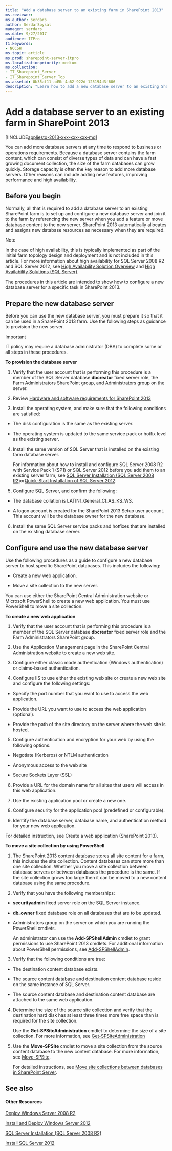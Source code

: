```yaml
---
title: "Add a database server to an existing farm in SharePoint 2013"
ms.reviewer: 
ms.author: serdars
author: SerdarSoysal
manager: serdars
ms.date: 9/27/2017
audience: ITPro
f1.keywords:
- NOCSH
ms.topic: article
ms.prod: sharepoint-server-itpro
ms.localizationpriority: medium
ms.collection:
- IT_Sharepoint_Server
- IT_Sharepoint_Server_Top
ms.assetid: 0b35af11-ad5b-4a62-922d-125194d3f606
description: "Learn how to add a new database server to an existing SharePoint farm."
---
```


# Add a database server to an existing farm in SharePoint 2013

[!INCLUDE[appliesto-2013-xxx-xxx-xxx-md](../includes/appliesto-2013-xxx-xxx-xxx-md.md)]
  
You can add more database servers at any time to respond to business or operations requirements. Because a database server contains the farm content, which can consist of diverse types of data and can have a fast growing document collection, the size of the farm databases can grow quickly. Storage capacity is often the key reason to add more database servers. Other reasons can include adding new features, improving performance and high availability.
  
    
## Before you begin
<a name="begin"> </a>

Normally, all that is required to add a database server to an existing SharePoint farm is to set up and configure a new database server and join it to the farm by referencing the new server when you add a feature or move database content to the new server. SharePoint 2013 automatically allocates and assigns new database resources as necessary when they are required.
  
> [!NOTE]
> In the case of high availability, this is typically implemented as part of the initial farm topology design and deployment and is not included in this article. For more information about high availability for SQL Server 2008 R2 and SQL Server 2012, see [High Availability Solution Overview](/previous-versions/sql/sql-server-2008-r2/ms190202(v=sql.105)) and [High Availability Solutions (SQL Server)](/previous-versions/sql/sql-server-2012/ms190202(v=sql.110)). 
  
The procedures in this article are intended to show how to configure a new database server for a specific task in SharePoint 2013.
  
## Prepare the new database server
<a name="proc1"> </a>

Before you can use the new database server, you must prepare it so that it can be used in a SharePoint 2013 farm. Use the following steps as guidance to provision the new server.
  
> [!IMPORTANT]
> IT policy may require a database administrator (DBA) to complete some or all steps in these procedures. 
  
 **To provision the database server**
  
1. Verify that the user account that is performing this procedure is a member of the SQL Server database **dbcreator** fixed server role, the Farm Administrators SharePoint group, and Administrators group on the server. 
    
2. Review [Hardware and software requirements for SharePoint 2013](hardware-and-software-requirements-0.md)
    
3. Install the operating system, and make sure that the following conditions are satisfied:
    
  - The disk configuration is the same as the existing server.
    
  - The operating system is updated to the same service pack or hotfix level as the existing server.
    
4. Install the same version of SQL Server that is installed on the existing farm database server. 
    
    For information about how to install and configure SQL Server 2008 R2 with Service Pack 1 (SP1) or SQL Server 2012 before you add them to an existing server farm, see [SQL Server Installation (SQL Server 2008 R2)](/previous-versions/sql/sql-server-2008-r2/bb500469(v=sql.105))or[Quick-Start Installation of SQL Server 2012](/previous-versions/sql/sql-server-2012/bb500433(v=sql.110)).
    
5. Configure SQL Server, and confirm the following:
    
  - The database collation is LATIN1_General_CI_AS_KS_WS.
    
  - A logon account is created for the SharePoint 2013 Setup user account. This account will be the database owner for the new database.
    
6. Install the same SQL Server service packs and hotfixes that are installed on the existing database server.
    
## Configure and use the new database server
<a name="proc2"> </a>

Use the following procedures as a guide to configure a new database server to host specific SharePoint databases. This includes the following:
  
- Create a new web application.
    
- Move a site collection to the new server.
    
You can use either the SharePoint Central Administration website or Microsoft PowerShell to create a new web application. You must use PowerShell to move a site collection.
  
 **To create a new web application**
  
1. Verify that the user account that is performing this procedure is a member of the SQL Server database **dbcreator** fixed server role and the Farm Administrators SharePoint group. 
    
2. Use the Application Management page in the SharePoint Central Administration website to create a new web site.
    
3. Configure either classic mode authentication (Windows authentication) or claims-based authentication.
    
4. Configure IIS to use either the existing web site or create a new web site and configure the following settings:
    
  - Specify the port number that you want to use to access the web application.
    
  - Provide the URL you want to use to access the web application (optional).
    
  - Provide the path of the site directory on the server where the web site is hosted.
    
5. Configure authentication and encryption for your web by using the following options.
    
  - Negotiate (Kerberos) or NTLM authentication
    
  - Anonymous access to the web site
    
  - Secure Sockets Layer (SSL)
    
6. Provide a URL for the domain name for all sites that users will access in this web application.
    
7. Use the existing application pool or create a new one.
    
8. Configure security for the application pool (predefined or configurable).
    
9. Identify the database server, database name, and authentication method for your new web application.
    
For detailed instruction, see Create a web application (SharePoint 2013).
  
 **To move a site collection by using PowerShell**
  
1. The SharePoint 2013 content database stores all site content for a farm, this includes the site collection. Content databases can store more than one site collection. Whether you move a site collection between database servers or between databases the procedure is the same. If the site collection grows too large then it can be moved to a new content database using the same procedure.
    
2. Verify that you have the following memberships:
    
  - **securityadmin** fixed server role on the SQL Server instance. 
    
  - **db_owner** fixed database role on all databases that are to be updated. 
    
  - Administrators group on the server on which you are running the PowerShell cmdlets.
    
    An administrator can use the **Add-SPShellAdmin** cmdlet to grant permissions to use SharePoint 2013 cmdlets. For additional information about PowerShell permissions, see [Add-SPShellAdmin](/powershell/module/sharepoint-server/Add-SPShellAdmin?view=sharepoint-ps).
    
3. Verify that the following conditions are true:
    
  - The destination content database exists.
    
  - The source content database and destination content database reside on the same instance of SQL Server.
    
  - The source content database and destination content database are attached to the same web application.
    
4. Determine the size of the source site collection and verify that the destination hard disk has at least three times more free space than is required for the site collection.
    
    Use the **Get-SPSiteAdministration** cmdlet to determine the size of a site collection. For more information, see [Get-SPSiteAdministration](/powershell/module/sharepoint-server/Get-SPSiteAdministration?view=sharepoint-ps)
    
5. Use the **Move-SPSite** cmdlet to move a site collection from the source content database to the new content database. For more information, see [Move-SPSite](/powershell/module/sharepoint-server/Move-SPSite?view=sharepoint-ps).
    
    For detailed instructions, see [Move site collections between databases in SharePoint Server](../administration/move-site-collections-between-databases.md).
    
## See also
<a name="proc2"> </a>

#### Other Resources

[Deploy Windows Server 2008 R2](/previous-versions/windows/it-pro/windows-server-2008-R2-and-2008/ee344846(v=ws.10))
  
[Install and Deploy Windows Server 2012](/previous-versions/windows/it-pro/windows-server-2012-R2-and-2012/hh831620(v=ws.11))
  
[SQL Server Installation (SQL Server 2008 R2)](/previous-versions/sql/sql-server-2008-r2/bb500469(v=sql.105))
  
[Install SQL Server 2012](/sql/database-engine/install-windows/install-sql-server)